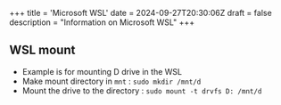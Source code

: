 +++
title = 'Microsoft WSL'
date = 2024-09-27T20:30:06Z
draft = false
description = "Information on Microsoft WSL"
+++

## WSL mount

- Example is for mounting D drive in the WSL
- Make mount directory in `mnt` : `sudo mkdir /mnt/d`
- Mount the drive to the directory : `sudo mount -t drvfs D: /mnt/d`
